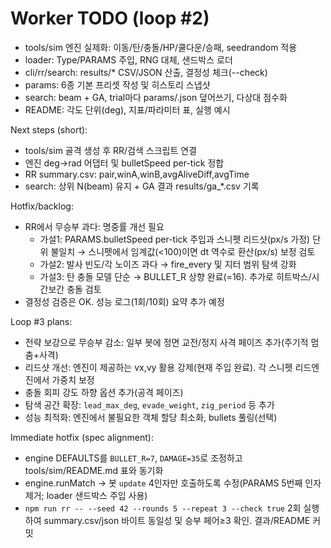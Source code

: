 # Worker TODO (loop #2)

- tools/sim 엔진 실제화: 이동/탄/충돌/HP/쿨다운/승패, seedrandom 적용
- loader: Type/PARAMS 주입, RNG 대체, 샌드박스 로더
- cli/rr/search: results/* CSV/JSON 산출, 결정성 체크(--check)
- params: 6종 기본 프리셋 작성 및 히스토리 스냅샷
- search: beam + GA, trial마다 params/<bot>.json 덮어쓰기, 다상대 점수화
- README: 각도 단위(deg), 지표/파라미터 표, 실행 예시

Next steps (short):
- tools/sim 골격 생성 후 RR/검색 스크립트 연결
- 엔진 deg→rad 어댑터 및 bulletSpeed per-tick 정합
- RR summary.csv: pair,winA,winB,avgAliveDiff,avgTime
- search: 상위 N(beam) 유지 + GA 결과 results/ga_*.csv 기록

Hotfix/backlog:
- RR에서 무승부 과다: 명중률 개선 필요
  - 가설1: PARAMS.bulletSpeed per-tick 주입과 스니펫 리드샷(px/s 가정) 단위 불일치 → 스니펫에서 임계값(<100)이면 dt 역수로 환산(px/s) 보정 검토
  - 가설2: 발사 빈도/각 노이즈 과다 → fire_every 및 지터 범위 탐색 강화
  - 가설3: 탄 충돌 모델 단순 → BULLET_R 상향 완료(=16). 추가로 히트박스/시간보간 충돌 검토
- 결정성 검증은 OK. 성능 로그(1회/10회) 요약 추가 예정

Loop #3 plans:
- 전략 보강으로 무승부 감소: 일부 봇에 정면 교전/정지 사격 페이즈 추가(주기적 멈춤+사격)
- 리드샷 개선: 엔진이 제공하는 vx,vy 활용 강제(현재 주입 완료). 각 스니펫 리드엔진에서 가중치 보정
- 충돌 회피 강도 하향 옵션 추가(공격 페이즈)
- 탐색 공간 확장: `lead_max_deg`, `evade_weight`, `zig_period` 등 추가
- 성능 최적화: 엔진에서 불필요한 객체 할당 최소화, bullets 풀링(선택)

Immediate hotfix (spec alignment):
- engine DEFAULTS를 `BULLET_R=7`, `DAMAGE=35`로 조정하고 tools/sim/README.md 표와 동기화
- engine.runMatch → 봇 `update` 4인자만 호출하도록 수정(PARAMS 5번째 인자 제거; loader 샌드박스 주입 사용)
- `npm run rr -- --seed 42 --rounds 5 --repeat 3 --check true` 2회 실행하여 summary.csv/json 바이트 동일성 및 승부 페어≥3 확인. 결과/README 커밋
